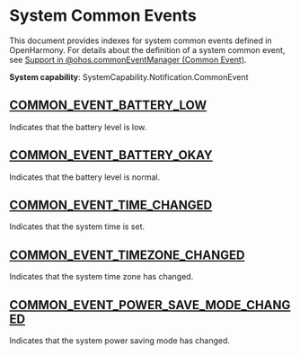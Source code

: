 # System Common Events

This document provides indexes for system common events defined in OpenHarmony.
For details about the definition of a system common event, see [Support in @ohos.commonEventManager (Common Event)](./js-apis-commonEventManager.md#support).

**System capability**: SystemCapability.Notification.CommonEvent

## [COMMON_EVENT_BATTERY_LOW](./common_event/commonEvent-powermgr.md)
Indicates that the battery level is low.

## [COMMON_EVENT_BATTERY_OKAY](./common_event/commonEvent-powermgr.md)
Indicates that the battery level is normal.

## [COMMON_EVENT_TIME_CHANGED](./common_event/commonEvent-time.md)
Indicates that the system time is set.

## [COMMON_EVENT_TIMEZONE_CHANGED](./common_event/commonEvent-time.md)
Indicates that the system time zone has changed.

## [COMMON_EVENT_POWER_SAVE_MODE_CHANGED](./common_event/commonEvent-powermgr.md)
Indicates that the system power saving mode has changed.

